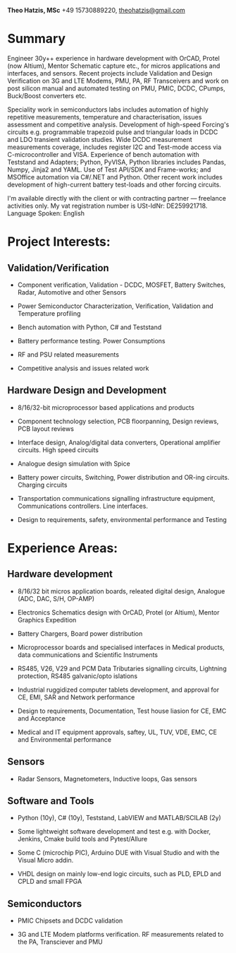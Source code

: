 **Theo Hatzis, MSc**
       +49 15730889220,  theohatzis@gmail.com

# Summary

Engineer 30y++ experience in hardware development with OrCAD, Protel (now Altium), Mentor Schematic capture etc., for micros applications and interfaces, and sensors. Recent projects include Validation and Design Verification on 3G and LTE Modems, PMU, PA, RF Transceivers and work on post silicon manual and automated testing on PMU, PMIC, DCDC, CPumps, Buck/Boost converters etc.


Speciality work in semiconductors labs includes automation of highly repetitive measurements, temperature and characterisation, issues assessment and competitive analysis. Development of high-speed Forcing's circuits e.g. programmable trapezoid pulse and triangular loads in DCDC and LDO transient validation studies. Wide DCDC measurement measurements coverage, includes register I2C and Test-mode access via C-microcontroller and VISA. Experience of bench automation with Teststand and Adapters; Python, PyVISA, Python libraries includes Pandas, Numpy, Jinja2 and YAML. Use of Test API/SDK and Frame-works; and MSOffice automation via C#/.NET and Python. Other recent work includes development of high-current battery test-loads and other forcing circuits.


I'm available directly with the client or with contracting partner &mdash; freelance activities only. My vat registration number is USt-IdNr: DE259921718. Language Spoken: English


# Project Interests:


## Validation/Verification

* Component verification, Validation - DCDC, MOSFET, Battery Switches, Radar, Automotive and other Sensors

* Power Semiconductor Characterization, Verification, Validation and Temperature profiling

* Bench automation with Python, C# and Teststand

* Battery performance testing. Power Consumptions

* RF and PSU related measurements

* Competitive analysis and issues related work


## Hardware Design and Development

* 8/16/32-bit microprocessor based applications and products

* Component technology selection, PCB floorpanning, Design reviews, PCB layout reviews

* Interface design, Analog/digital data converters, Operational amplifier circuits. High speed circuits

* Analogue design simulation with Spice

* Battery power circuits, Switching, Power distribution and OR-ing circuits. Charging circuits

* Transportation communications signalling infrastructure equipment, Communications controllers. Line interfaces.

* Design to requirements, safety, environmental performance and Testing

# Experience Areas:


## Hardware development

* 8/16/32 bit micros application boards, releated digital design, Analogue (ADC, DAC, S/H, OP-AMP)

* Electronics Schematics design with OrCAD, Protel (or Altium), Mentor Graphics Expedition

* Battery Chargers, Board power distribution

* Microprocessor boards and specialised interfaces in Medical products, data communications and Scientific Instruments

* RS485, V26, V29 and PCM Data Tributaries signalling circuits, Lightning protection, RS485 galvanic/opto islations

* Industrial ruggidized computer tablets development, and approval for CE, EMI, SAR and Network performance

* Design to requirements, Documentation, Test house liasion for CE, EMC and Acceptance

* Medical and IT equipment approvals, saftey, UL, TUV, VDE, EMC, CE and Environmental performance


## Sensors

* Radar Sensors, Magnetometers, Inductive loops, Gas sensors


## Software and Tools

* Python (10y), C# (10y), Teststand, LabVIEW and MATLAB/SCILAB (2y)

* Some lightweight software development and test e.g. with Docker, Jenkins, Cmake build tools and Pytest/Allure

* Some C (microchip PIC), Arduino DUE with Visual Studio and with the Visual Micro addin.

* VHDL design on mainly low-end logic circuits, such as PLD, EPLD and CPLD and small FPGA


## Semiconductors

* PMIC Chipsets and DCDC validation

* 3G and LTE Modem platforms verification. RF measurements related to the PA, Transciever and PMU